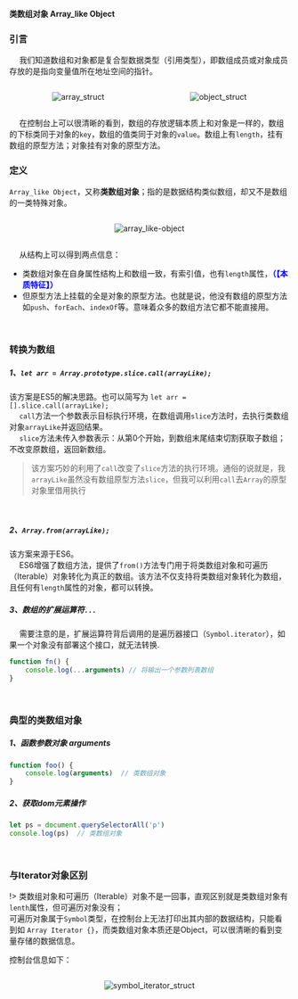 #### 类数组对象 Array_like Object
### 引言 <!-- {docsify-ignore} -->
&emsp; 我们知道数组和对象都是复合型数据类型（引用类型），即数组成员或对象成员存放的是指向变量值所在地址空间的指针。
<br>

<div style="display: flex; justify-content: space-around;">

![array_struct](https://img-blog.csdnimg.cn/23d85d2a9f3b4d88b365a0d6fad783e6.png)
    
![object_struct](https://img-blog.csdnimg.cn/99febfc6c9f248c6b51b616d26d8688a.png)

</div>

&emsp; 在控制台上可以很清晰的看到，数组的存放逻辑本质上和对象是一样的，数组的下标类同于对象的`key`，数组的值类同于对象的`value`。数组上有`length`，挂有数组的原型方法；对象挂有对象的原型方法。

### 定义
`Array_like Object`，又称**类数组对象**；指的是数据结构类似数组，却又不是数组的一类特殊对象。
<div style="display: flex; justify-content: space-around;">

![array_like-object](https://img-blog.csdnimg.cn/3e34e85804484a14953cbdc19816aa4c.png)

</div>

&emsp; 从结构上可以得到两点信息：
- 类数组对象在自身属性结构上和数组一致，有索引值，也有`length`属性，<b style="color: blue">（【本质特征】）</b>
- 但原型方法上挂载的全是对象的原型方法。也就是说，他没有数组的原型方法如`push`、`forEach`、`indexOf`等。意味着众多的数组方法它都不能直接用。

<br>

### 转换为数组

##### 1、`let arr = Array.prototype.slice.call(arrayLike);`
该方案是ES5的解决思路。也可以简写为 `let arr = [].slice.call(arrayLike);`<br>
&emsp; `call`方法一个参数表示目标执行环境，在数组调用`slice`方法时，去执行类数组对象`arrayLike`并返回结果。 <br>
&emsp; `slice`方法未传入参数表示：从第0个开始，到数组末尾结束切割获取子数组；不改变原数组，返回新数组。

> 该方案巧妙的利用了`call`改变了`slice`方法的执行环境。通俗的说就是，我`arrayLike`虽然没有数组原型方法`slice`，但我可以利用`call`去`Array`的原型对象里借用执行
<br>

##### 2、`Array.from(arrayLike);`
该方案来源于ES6。<br>
&emsp; ES6增强了数组方法，提供了`from()`方法专门用于将类数组对象和可遍历（Iterable）对象转化为真正的数组。该方法不仅支持将类数组对象转化为数组，且任何有`length`属性的对象，都可以转换。
<br>

##### 3、数组的扩展运算符`...`
&emsp; 需要注意的是，扩展运算符背后调用的是遍历器接口（`Symbol.iterator`），如果一个对象没有部署这个接口，就无法转换.
```javascript
function fn() {
    console.log(...arguments) // 将输出一个参数列表数组
}
```

<br>

### 典型的类数组对象

##### 1、函数参数对象 arguments
```javascript
function foo() {
    console.log(arguments)  // 类数组对象
}
```
##### 2、获取dom元素操作
```javascript
let ps = document.querySelectorAll('p')
console.log(ps)  // 类数组对象
```



<br>

### 与Iterator对象区别
!> 类数组对象和可遍历（Iterable）对象不是一回事，直观区别就是类数组对象有`lenth`属性，但可遍历对象没有；<br>
可遍历对象属于`Symbol`类型，在控制台上无法打印出其内部的数据结构，只能看到如 `Array Iterator {}`，而类数组对象本质还是Object，可以很清晰的看到变量存储的数据信息。

控制台信息如下：
<div style="display: flex; justify-content: space-around;">

![symbol_iterator_struct](https://img-blog.csdnimg.cn/3c6ca754468a48f792a96106c57a5135.png)

</div>